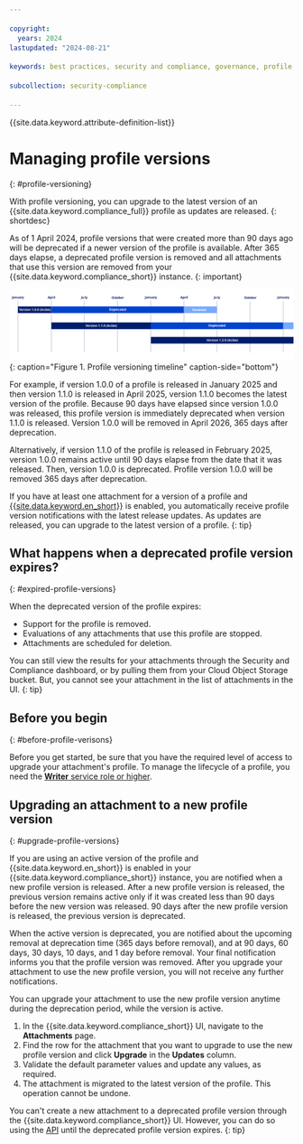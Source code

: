 ```yaml
---

copyright:
  years: 2024
lastupdated: "2024-08-21"

keywords: best practices, security and compliance, governance, profile, predefined profiles, profile versioning, benchmark, controls, goals, security, compliance

subcollection: security-compliance

---
```


{{site.data.keyword.attribute-definition-list}}

# Managing profile versions 
{: #profile-versioning}

With profile versioning, you can upgrade to the latest version of an {{site.data.keyword.compliance_full}} profile as updates are released.
{: shortdesc}

As of 1 April 2024, profile versions that were created more than 90 days ago will be deprecated if a newer version of the profile is available. After 365 days elapse, a deprecated profile version is removed and all attachments that use this version are removed from your {{site.data.keyword.compliance_short}} instance.
{: important}

![The diagram shows a graphical view of the versioning timeline. The information is conveyed in the surrounding text.](images/versioning.svg){: caption="Figure 1. Profile versioning timeline" caption-side="bottom"}

For example, if version 1.0.0 of a profile is released in January 2025 and then version 1.1.0 is released in April 2025, version 1.1.0 becomes the latest version of the profile. Because 90 days have elapsed since version 1.0.0 was released, this profile version is immediately deprecated when version 1.1.0 is released. Version 1.0.0 will be removed in April 2026, 365 days after deprecation.

Alternatively, if version 1.1.0 of the profile is released in February 2025, version 1.0.0 remains active until 90 days elapse from the date that it was released. Then, version 1.0.0 is deprecated. Profile version 1.0.0 will be removed 365 days after deprecation.

If you have at least one attachment for a version of a profile and [{{site.data.keyword.en_short}}](/docs/security-compliance?topic=security-compliance-event-notifications#event-notifications-enable) is enabled, you automatically receive profile version notifications with the latest release updates. As updates are released, you can upgrade to the latest version of a profile.
{: tip}

## What happens when a deprecated profile version expires?
{: #expired-profile-versions}

When the deprecated version of the profile expires:

* Support for the profile is removed.
* Evaluations of any attachments that use this profile are stopped.
* Attachments are scheduled for deletion. 

You can still view the results for your attachments through the Security and Compliance dashboard, or by pulling them from your Cloud Object Storage bucket. But, you cannot see your attachment in the list of attachments in the UI.
{: tip}

## Before you begin
{: #before-profile-verisons}

Before you get started, be sure that you have the required level of access to upgrade your attachment's profile. To manage the lifecycle of a profile, you need the [**Writer** service role or higher](/docs/security-compliance?topic=security-compliance-access-management).



## Upgrading an attachment to a new profile version
{: #upgrade-profile-versions}

If you are using an active version of the profile and {{site.data.keyword.en_short}} is enabled in your {{site.data.keyword.compliance_short}} instance, you are notified when a new profile version is released. After a new profile version is released, the previous version remains active only if it was created less than 90 days before the new version was released. 90 days after the new profile version is released, the previous version is deprecated.

When the active version is deprecated, you are notified about the upcoming removal at deprecation time (365 days before removal), and at 90 days, 60 days, 30 days, 10 days, and 1 day before removal. Your final notification informs you that the profile version was removed. After you upgrade your attachment to use the new profile version, you will not receive any further notifications.

You can upgrade your attachment to use the new profile version anytime during the deprecation period, while the version is active.

1. In the {{site.data.keyword.compliance_short}} UI, navigate to the **Attachments** page.
2. Find the row for the attachment that you want to upgrade to use the new profile version and click **Upgrade** in the **Updates** column.
3. Validate the default parameter values and update any values, as required.
4. The attachment is migrated to the latest version of the profile. This operation cannot be undone.

You can't create a new attachment to a deprecated profile version through the {{site.data.keyword.compliance_short}} UI. However, you can do so using the [API](/apidocs/security-compliance?code=curl#create-attachment) until the deprecated profile version expires.
{: tip}
